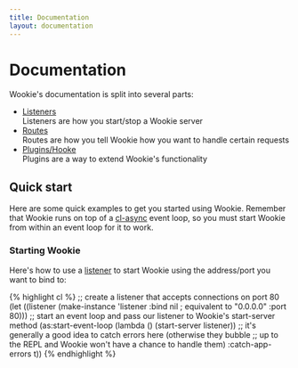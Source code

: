 ```yaml
---
title: Documentation
layout: documentation
---
```


<a id="documentation"></a>
Documentation
=============
Wookie's documentation is split into several parts:

- [Listeners](/wookie/listeners)<br>
  Listeners are how you start/stop a Wookie server
- [Routes](/wookie/routes)<br>
  Routes are how you tell Wookie how you want to handle certain requests
- [Plugins/Hooke](/wookie/plugins)<br>
  Plugins are a way to extend Wookie's functionality

<a id="quick-start"></a>
Quick start
-----------
Here are some quick examples to get you started using Wookie. Remember that
Wookie runs on top of a [cl-async](/cl-async) event loop, so you must start
Wookie from within an event loop for it to work.

### Starting Wookie
Here's how to use a [listener](/wookie/listeners#listener) to start Wookie
using the address/port you want to bind to:

{% highlight cl %}
;; create a listener that accepts connections on port 80
(let ((listener (make-instance 'listener
                               :bind nil  ; equivalent to "0.0.0.0"
                               :port 80)))
  ;; start an event loop and pass our listener to Wookie's start-server method
  (as:start-event-loop
    (lambda () (start-server listener))
    ;; it's generally a good idea to catch errors here (otherwise they bubble
    ;; up to the REPL and Wookie won't have a chance to handle them)
    :catch-app-errors t))
{% endhighlight %}
